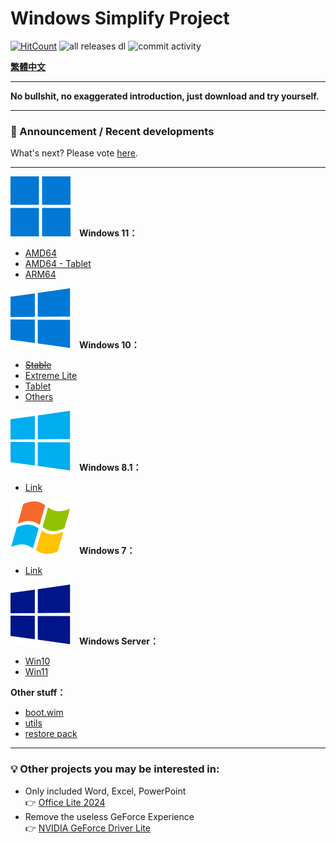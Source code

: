 # Windows Simplify Project
[![HitCount](https://img.shields.io/endpoint?url=https%3A%2F%2Fhits.dwyl.com%2FWhatTheBlock%2FWindowsSimplify.json%3Fcolor%3Dblue)](https://github.com/WhatTheBlock/WindowsSimplify)
![all releases dl](https://img.shields.io/github/downloads/WhatTheBlock/WindowsSimplify/total?color=blue&label=ISO%20total%20downloads&logo=github)
![commit activity](https://img.shields.io/github/commit-activity/y/WhatTheBlock/WindowsSimplify?label=Average%20number%20of%20ISO%20releases&logo=github)<br>

<b>[繁體中文](/README_zh-TW.md)</b>

----

<b>No bullshit, no exaggerated introduction, just download and try yourself.</b><br>

----

### 📣 Announcement / Recent developments

What's next? Please vote [here](https://github.com/WhatTheBlock/WindowsSimplify/discussions/85).

----

<img src="/icons/windows-11.svg">　<b>Windows 11：</b>
- [AMD64](/11/README.md)
- [AMD64 - Tablet](/11/tablet.md)
- [ARM64](/11/arm64.md)

<img src="/icons/windows-10.svg">　<b>Windows 10：</b>
- ~~[Stable](/10/README.md)~~
- [Extreme Lite](/10/extreme.md)
- [Tablet](/10/tablet.md)
- [Others](/10/others.md)

<img src="/icons/windows-8.svg">　<b>Windows 8.1：</b>
- [Link](/8.1/README.md)

<img src="/icons/windows-7.svg">　<b>Windows 7：</b>
- [Link](/7/README.md)

<img src="/icons/windows-server.svg">　<b>Windows Server：</b>
- [Win10](/server/README.md)
- [Win11](/server/w11.md)

<b>Other stuff：</b>
- [boot.wim](https://github.com/WhatTheBlock/WindowsSimplify/releases/tag/boot)
- [utils](https://github.com/WhatTheBlock/WindowsSimplify/releases/tag/utils)
- [restore pack](https://github.com/WhatTheBlock/WindowsSimplify/releases/tag/restore-pack)

----

### 💡 Other projects you may be interested in:
- Only included Word, Excel, PowerPoint  
  👉 [Office Lite 2024](https://github.com/WhatTheBlock/Office-Lite)
- Remove the useless GeForce Experience  
  👉 [NVIDIA GeForce Driver Lite](https://github.com/WhatTheBlock/GeForce-Driver-Lite)
